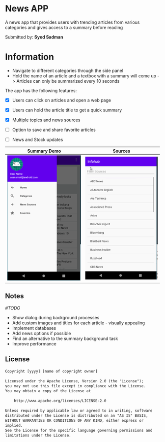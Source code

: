 # News APP


A news app that provides users with trending articles from various categories and gives access to a summary before reading

Submitted by: **Syed Sadman**

# Information
- Navigate to different categories through the side panel
- Hold the name of an article and a textbox with a summary will come up
  -> Articles can only be summarized every 10 seconds


The app has the following features:

* [x] Users can click on articles and open a web page
* [x] Users can hold the article title to get a quick summary
* [x] Multiple topics and news sources
* [ ] Option to save and share favorite articles
* [ ] News and Stock updates


Summary Demo             |  Sources
:-------------------------:|:-------------------------:
<img src='testingDemo.gif' title='Demo' width='' alt='Demo' /> |  <img src='testingDemo2.gif' title='Demo' width='' alt='Demo' />







## Notes

*#TODO*
* Show dialog during background processes
* Add custom images and titles for each article - visually appealing
* Implement databases
* Add news options if possible
* Find an alternative to the summary background task
* Improve performance

## License

    Copyright [yyyy] [name of copyright owner]

    Licensed under the Apache License, Version 2.0 (the "License");
    you may not use this file except in compliance with the License.
    You may obtain a copy of the License at

        http://www.apache.org/licenses/LICENSE-2.0

    Unless required by applicable law or agreed to in writing, software
    distributed under the License is distributed on an "AS IS" BASIS,
    WITHOUT WARRANTIES OR CONDITIONS OF ANY KIND, either express or implied.
    See the License for the specific language governing permissions and
    limitations under the License.






